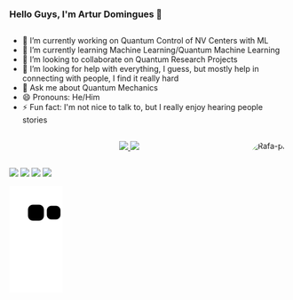 ### Hello Guys, I'm Artur Domingues 👋
##
- 🔭 I’m currently working on Quantum Control of NV Centers with ML
- 🌱 I’m currently learning Machine Learning/Quantum Machine Learning
- 👯 I’m looking to collaborate on Quantum Research Projects
- 🤔 I’m looking for help with everything, I guess, but mostly help in connecting with people, I find it really hard
- 💬 Ask me about Quantum Mechanics
- 😄 Pronouns: He/Him
- ⚡ Fun fact: I'm not nice to talk to, but I really enjoy hearing people stories
##
<div align="center">
  <a href="https://github.com/ArturDomingues">
  <img height="180em" src="https://github-readme-stats.vercel.app/api?username=ArturDomingues&show_icons=true&theme=dracula&include_all_commits=true&count_private=true"/>
  <img height="180em" src="https://github-readme-stats.vercel.app/api/top-langs/?username=ArturDomingues&layout=compact&langs_count=7&theme=dracula"/>
    <img align="right" alt="Rafa-pic" height="150" style="border-radius:50px;" src="https://drive.google.com/uc?id=1l0pvUYS5aEH6CsP6kMto1kl_C5lSOI3s">
</div>
  
##
<div> 
  <a href="https://instagram.com/artur_venturelli" target="_blank"><img src="https://img.shields.io/badge/-Instagram-%23E4405F?style=for-the-badge&logo=instagram&logoColor=white" target="_blank"></a>
  <a href = "mailto:artur.domingues@usp.br"><img src="https://img.shields.io/badge/-Gmail-%23333?style=for-the-badge&logo=gmail&logoColor=white" target="_blank"></a>
  <a href="https://www.linkedin.com/in/artur-domingues-a39963122" target="_blank"><img src="https://img.shields.io/badge/-LinkedIn-%230077B5?style=for-the-badge&logo=linkedin&logoColor=white" target="_blank"></a> 
  <a href="https://twitter.com/Artur_QML" target="_blank"><img src="https://img.shields.io/badge/Twitter-1DA1F2?style=for-the-badge&logo=twitter&logoColor=white" target="_blank"></a>   
  
  ![Snake animation](https://github.com/ArturDomingues/ArturDomingues/blob/output/github-contribution-grid-snake.svg)
 
</div>
